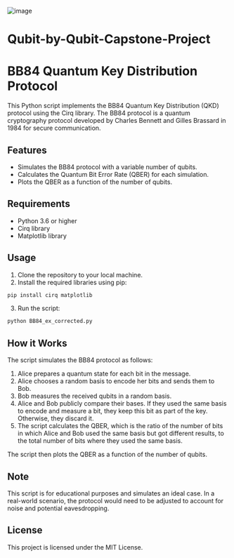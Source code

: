 ![image](https://github.com/owaisishtiaqsiddiqui/Qubit-by-Qubit-Capstone-Project/assets/108402760/3a269784-86cf-406f-9c22-172062f4afbb)

# Qubit-by-Qubit-Capstone-Project

# BB84 Quantum Key Distribution Protocol

This Python script implements the BB84 Quantum Key Distribution (QKD) protocol using the Cirq library. The BB84 protocol is a quantum cryptography protocol developed by Charles Bennett and Gilles Brassard in 1984 for secure communication.

## Features

- Simulates the BB84 protocol with a variable number of qubits.
- Calculates the Quantum Bit Error Rate (QBER) for each simulation.
- Plots the QBER as a function of the number of qubits.

## Requirements

- Python 3.6 or higher
- Cirq library
- Matplotlib library

## Usage

1. Clone the repository to your local machine.
2. Install the required libraries using pip:

```bash
pip install cirq matplotlib
```

3. Run the script:

```bash
python BB84_ex_corrected.py
```

## How it Works

The script simulates the BB84 protocol as follows:

1. Alice prepares a quantum state for each bit in the message.
2. Alice chooses a random basis to encode her bits and sends them to Bob.
3. Bob measures the received qubits in a random basis.
4. Alice and Bob publicly compare their bases. If they used the same basis to encode and measure a bit, they keep this bit as part of the key. Otherwise, they discard it.
5. The script calculates the QBER, which is the ratio of the number of bits in which Alice and Bob used the same basis but got different results, to the total number of bits where they used the same basis.

The script then plots the QBER as a function of the number of qubits.

## Note

This script is for educational purposes and simulates an ideal case. In a real-world scenario, the protocol would need to be adjusted to account for noise and potential eavesdropping.

## License

This project is licensed under the MIT License.



